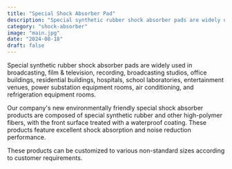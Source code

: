 ```yaml
---
title: "Special Shock Absorber Pad"
description: "Special synthetic rubber shock absorber pads are widely used in broadcasting, film & television, recording, broadcasting studios, office buildings, residential buildings, hospitals, school laboratories, entertainment venues, power substation equipment rooms, air conditioning, and refrigeration equipment rooms."
category: "shock-absorber"
image: "main.jpg"
date: "2024-08-18"
draft: false
---
```


Special synthetic rubber shock absorber pads are widely used in broadcasting, film & television, recording, broadcasting studios, office buildings, residential buildings, hospitals, school laboratories, entertainment venues, power substation equipment rooms, air conditioning, and refrigeration equipment rooms.

Our company's new environmentally friendly special shock absorber products are composed of special synthetic rubber and other high-polymer fibers, with the front surface treated with a waterproof coating. These products feature excellent shock absorption and noise reduction performance.

These products can be customized to various non-standard sizes according to customer requirements.